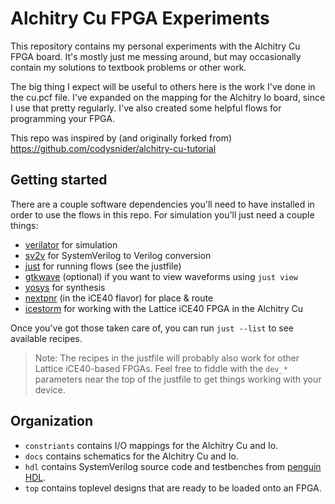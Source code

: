 # Alchitry Cu FPGA Experiments
This repository contains my personal experiments with the Alchitry Cu FPGA board. It's mostly just
me messing around, but may occasionally contain my solutions to textbook problems or other work.

The big thing I expect will be useful to others here is the work I've done in the cu.pcf file. I've
expanded on the mapping for the Alchitry Io board, since I use that pretty regularly. I've also
created some helpful flows for programming your FPGA.

This repo was inspired by (and originally forked from) https://github.com/codysnider/alchitry-cu-tutorial

## Getting started

There are a couple software dependencies you'll need to have installed in order to use the flows
in this repo. For simulation you'll just need a couple things:

- [verilator](https://github.com/verilator/verilator) for simulation
- [sv2v](https://github.com/zachjs/sv2v) for SystemVerilog to Verilog conversion
- [just](https://github.com/casey/just) for running flows (see the justfile)
- [gtkwave](https://github.com/gtkwave/gtkwave) (optional) if you want to view waveforms using `just view`
- [yosys](https://github.com/YosysHQ/yosys) for synthesis
- [nextpnr](https://github.com/YosysHQ/nextpnr) (in the iCE40 flavor) for place & route
- [icestorm](https://github.com/YosysHQ/icestorm) for working with the Lattice iCE40 FPGA in the Alchitry Cu

Once you've got those taken care of, you can run `just --list` to see available recipes.

> Note: The recipes in the justfile will probably also work for other Lattice iCE40-based FPGAs.
Feel free to fiddle with the `dev_*` parameters near the top of the justfile to get things working
with your device.

## Organization

- `constriants` contains I/O mappings for the Alchitry Cu and Io.
- `docs` contains schematics for the Alchitry Cu and Io.
- `hdl` contains SystemVerilog source code and testbenches from [penguin HDL](https://github.com/infinitymdm/penguin).
- `top` contains toplevel designs that are ready to be loaded onto an FPGA.
